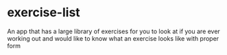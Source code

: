 # exercise-list
An app that has a large library of exercises for you to look at if you are ever working out and would like to know what an exercise looks like with proper form
